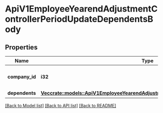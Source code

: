 # ApiV1EmployeeYearendAdjustmentControllerPeriodUpdateDependentsBody

## Properties

Name | Type | Description | Notes
------------ | ------------- | ------------- | -------------
**company_id** | **i32** | 更新対象事業所ID（必須） | 
**dependents** | [**Vec<crate::models::ApiV1EmployeeYearendAdjustmentDependentUpdateRequestSerializer>**](ApiV1EmployeeYearendAdjustmentDependentUpdateRequestSerializer.md) | 家族情報 | 

[[Back to Model list]](../README.md#documentation-for-models) [[Back to API list]](../README.md#documentation-for-api-endpoints) [[Back to README]](../README.md)


